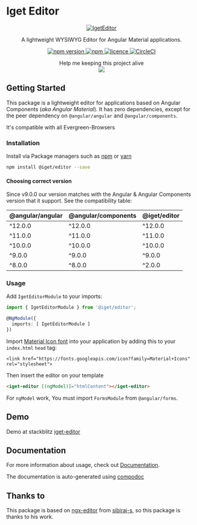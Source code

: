 # Iget Editor

<p align="center">
  <a href="https://github.com/iget-master/iget-editor">
   <img src="https://raw.githubusercontent.com/iget-master/iget-editor/master/src/assets/icons/iget-editor.png" alt="IgetEditor">
  </a>
</p>
<p align="center">A lightweight WYSIWYG Editor for Angular Material applications.</p>
<p align="center">
  <a href="https://www.npmjs.com/package/@iget/editor">
    <img alt="npm version" src="https://img.shields.io/npm/v/@iget/editor.svg">
  </a>
  <a href="https://www.npmjs.com/package/@iget/editor">
    <img alt="npm" src="https://img.shields.io/npm/dm/@iget/editor.svg">
  </a>
  <a href="https://github.com/iget-master/iget-editor/blob/master/LICENSE">
    <img alt="licence" src="https://img.shields.io/npm/l/@iget/editor.svg">
  </a>
  <a href="https://circleci.com/gh/iget-master/iget-editor">
    <img alt="CircleCI" src="https://circleci.com/gh/iget-master/iget-editor.svg?style=svg">
  </a>
</p>
<p align="center">
  Help me keeping this project alive</br><a href="https://www.paypal.com/cgi-bin/webscr?cmd=_s-xclick&hosted_button_id=PG6CGJ9TQPSFL"><img src="https://www.paypalobjects.com/en_US/i/btn/btn_donate_LG.gif"></a>
</p>

## Getting Started

This package is a lightweight editor for applications based on Angular Components (*aka Angular Material*). It has zero dependencies, except for the peer dependency on `@angular/angular` and `@angular/components`.

It's compatible with all Evergreen-Browsers

### Installation

Install via Package managers such as [npm][npm] or [yarn][yarn]

```bash
npm install @iget/editor --save
```

#### Choosing correct version

Since v9.0.0 our version matches with the Angular & Angular Components
version that it support. See the compatibility table:

| @angular/angular | @angular/components | @iget/editor |
| ---------------- | ------------------- | ------------ |
|     ^12.0.0      | ^12.0.0             |    ^12.0.0   |
|     ^11.0.0      | ^11.0.0             |    ^11.0.0   |
|     ^10.0.0      | ^10.0.0             |    ^10.0.0   |
|     ^9.0.0       | ^9.0.0              |    ^9.0.0    |
|     ^8.0.0       | ^8.0.0              |    ^2.0.0    |

### Usage

Add `IgetEditorModule` to your imports:

```typescript
import { IgetEditorModule } from '@iget/editor';

@NgModule({
  imports: [ IgetEditorModule ]
})
```

Import [Material Icon font](https://material.io/tools/icons/) into your application by adding this to your `index.html` `head` tag:

    <link href="https://fonts.googleapis.com/icon?family=Material+Icons" rel="stylesheet">
 
Then insert the editor on your template

```html
<iget-editor [(ngModel)]="htmlContent"></iget-editor>
```

For `ngModel` work, You must import `FormsModule` from `@angular/forms`.

## Demo

Demo at stackblitz [iget-editor](https://iget-editor.stackblitz.io/)

## Documentation

For more information about usage, check out [Documentation](https://iget-master.github.io/iget-editor/).

The documentation is auto-generated using [compodoc][compodoc]

## Thanks to

This package is based on [ngx-editor](https://github.com/sibiraj-s/ngx-editor) from [sibiraj-s](https://github.com/sibiraj-s), so this package is thanks to his work.  

[npm]: https://www.npmjs.com/
[yarn]: https://yarnpkg.com/lang/en/
[github]: https://iget-master.github.io/
[compodoc]: https://compodoc.github.io/website/
